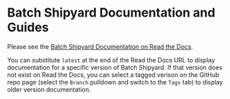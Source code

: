 # Batch Shipyard Documentation and Guides
Please see the
[Batch Shipyard Documentation on Read the Docs](http://batch-shipyard.readthedocs.io/en/latest/).

You can substitute `latest` at the end of the Read the Docs URL to display
documentation for a specific version of Batch Shipyard. If that version does
not exist on Read the Docs, you can select a tagged verison on the GitHub
repo page (select the `Branch` pulldown and switch to the `Tags` tab) to
display older version documentation.
